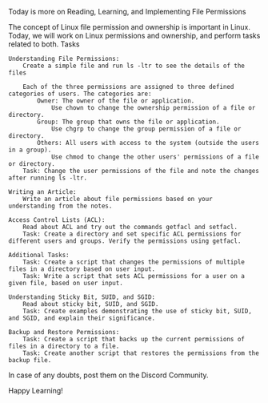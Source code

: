 Today is more on Reading, Learning, and Implementing File Permissions

The concept of Linux file permission and ownership is important in Linux. Today, we will work on Linux permissions and ownership, and perform tasks related to both.
Tasks

    Understanding File Permissions:
        Create a simple file and run ls -ltr to see the details of the files

        Each of the three permissions are assigned to three defined categories of users. The categories are:
            Owner: The owner of the file or application.
                Use chown to change the ownership permission of a file or directory.
            Group: The group that owns the file or application.
                Use chgrp to change the group permission of a file or directory.
            Others: All users with access to the system (outside the users in a group).
                Use chmod to change the other users' permissions of a file or directory.
        Task: Change the user permissions of the file and note the changes after running ls -ltr.

    Writing an Article:
        Write an article about file permissions based on your understanding from the notes.

    Access Control Lists (ACL):
        Read about ACL and try out the commands getfacl and setfacl.
        Task: Create a directory and set specific ACL permissions for different users and groups. Verify the permissions using getfacl.

    Additional Tasks:
        Task: Create a script that changes the permissions of multiple files in a directory based on user input.
        Task: Write a script that sets ACL permissions for a user on a given file, based on user input.

    Understanding Sticky Bit, SUID, and SGID:
        Read about sticky bit, SUID, and SGID.
        Task: Create examples demonstrating the use of sticky bit, SUID, and SGID, and explain their significance.

    Backup and Restore Permissions:
        Task: Create a script that backs up the current permissions of files in a directory to a file.
        Task: Create another script that restores the permissions from the backup file.

In case of any doubts, post them on the Discord Community.

Happy Learning!
